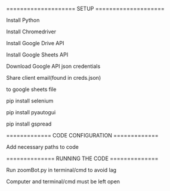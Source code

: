==================== SETUP ====================

Install Python

Install Chromedriver


Install Google Drive API

Install Google Sheets API

Download Google API json credentials


Share client email(found in creds.json)

to google sheets file


pip install selenium

pip install pyautogui

pip install gspread


============= CODE CONFIGURATION =============

Add necessary paths to code


============== RUNNING THE CODE ==============

Run zoomBot.py in terminal/cmd to avoid lag

Computer and terminal/cmd must be left open
